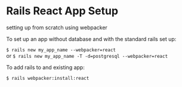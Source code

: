 # Rails React App Setup

setting up from scratch using webpacker

To set up an app without database and with the standard rails set up:

`$ rails new my_app_name --webpacker=react`  
or
`$ rails new my_app_name -T -d=postgresql --webpacker=react`  

To add rails to and existing app:

`$ rails webpacker:install:react`
